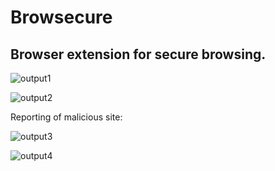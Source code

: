 # Browsecure 
## Browser extension for secure browsing.



![output1](https://github.com/Santhoshnov/Browsecure/assets/108118100/6343fe3c-92a0-4ac5-bc65-8482c61b1f59)


![output2](https://github.com/Santhoshnov/Browsecure/assets/108118100/6434897a-e1ff-422f-92af-cc72a2d4384a)

Reporting of malicious site:

![output3](https://github.com/Santhoshnov/Browsecure/assets/108118100/91a9cf2b-dd27-410d-8c62-952cad7901fd)

![output4](https://github.com/Santhoshnov/Browsecure/assets/108118100/46bae044-c3cd-4142-bf46-ee6c8315c9a6)
